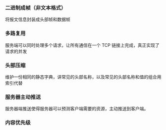 ### 二进制成帧（非文本格式）

将报文信息封装成头部帧和数据帧

### 多路复用

服务端可以同时处理多个请求，让所有通信在一个 TCP 链接上完成，真正实现了请求的并发

### 头部压缩

维护一份相同的静态字典，讲常见的头部名称，以及常见的头部名称和值的组合用索引代替

### 服务器主动推送

服务器端推送使得服务器可以预测客户端需要的资源，主动推送到客户端。

### 内容优先级
